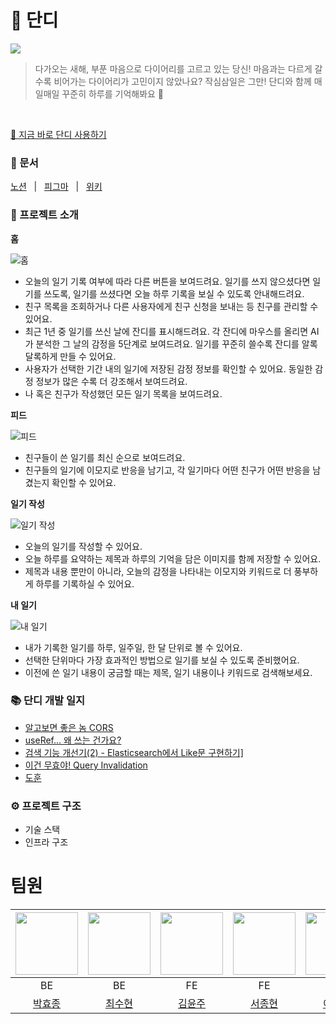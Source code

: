 <h1>📔 단디</h1>

<img  src="https://cdn.discordapp.com/attachments/1170919342456700992/1176352843448451153/52d1f8d5a948a299.png?ex=656e8ef5&is=655c19f5&hm=7104f6e4ce7497f81ad8b8eb2e27bc1e24d2f743fc61c5068ea74803f911b5e0&"/>

> 다가오는 새해, 부푼 마음으로 다이어리를 고르고 있는 당신! 마음과는 다르게 갈수록 비어가는 다이어리가 고민이지 않았나요?
작심삼일은 그만! 단디와 함께 매일매일 꾸준히 하루를 기억해봐요 🌱

<br/>
<p>
<a href="https://dandi-ary.site">🔗 지금 바로 단디 사용하기</a>
</p>

<h3>📖 문서</h3> 
<p>
  <a href="https://www.notion.so/kimyoonju/fbe671710cd9468587be6232d9697d3c?pvs=4">노션</a>
  &nbsp; | &nbsp; 
  <a href="https://www.figma.com/file/zJVmbuNXUV3cFFIFCqolXY/Dandi_Design?type=design&node-id=0-1&mode=design&t=nfkk1qWdfnKYXdta-0">피그마</a>
  &nbsp; | &nbsp; 
  <a href="https://github.com/boostcampwm2023/web18_Dandi/wiki">위키</a>
</p>

<h3>🚀 프로젝트 소개</h3>

<b>홈</b>

<img src="https://github.com/boostcampwm2023/web18_Dandi/assets/86141652/7f97bc0a-2e12-4708-94c7-5a91d9a5b5bf" alt="홈"/>

<ul>
  <li>오늘의 일기 기록 여부에 따라 다른 버튼을 보여드려요. 일기를 쓰지 않으셨다면 일기를 쓰도록, 일기를 쓰셨다면 오늘 하루 기록을 보실 수 있도록 안내해드려요.</li>
  <li>친구 목록을 조회하거나 다른 사용자에게 친구 신청을 보내는 등 친구를 관리할 수 있어요.</li>
  <li>최근 1년 중 일기를 쓰신 날에 잔디를 표시해드려요. 각 잔디에 마우스를 올리면 AI가 분석한 그 날의 감정을 5단계로 보여드려요. 일기를 꾸준히 쓸수록 잔디를 알록달록하게 만들 수 있어요.</li>
  <li>사용자가 선택한 기간 내의 일기에 저장된 감정 정보를 확인할 수 있어요. 동일한 감정 정보가 많은 수록 더 강조해서 보여드려요.</li>
  <li>나 혹은 친구가 작성했던 모든 일기 목록을 보여드려요.</li>
</ul>

<b>피드</b>

<img src="https://github.com/boostcampwm2023/web18_Dandi/assets/86141652/a7f19b08-c478-48df-b255-36b28d8a3e70" alt="피드"/>

<ul>
  <li>친구들이 쓴 일기를 최신 순으로 보여드려요.</li>
  <li>친구들의 일기에 이모지로 반응을 남기고, 각 일기마다 어떤 친구가 어떤 반응을 남겼는지 확인할 수 있어요.</li>
</ul>

<b>일기 작성</b>

<img src="https://github.com/boostcampwm2023/web18_Dandi/assets/86141652/46df11b3-a9e9-4952-acc3-f4022ad985e2" alt="일기 작성"/>

<ul>
  <li>오늘의 일기를 작성할 수 있어요.</li>
  <li>오늘 하루를 요약하는 제목과 하루의 기억을 담은 이미지를 함께 저장할 수 있어요.</li>
  <li>제목과 내용 뿐만이 아니라, 오늘의 감정을 나타내는 이모지와 키워드로 더 풍부하게 하루를 기록하실 수 있어요.</li>
</ul>

<b>내 일기</b>

<img src="https://github.com/boostcampwm2023/web18_Dandi/assets/86141652/87bcaaf5-625e-45f4-9183-67c7465e1bdb" alt="내 일기"/>

<ul>
  <li>내가 기록한 일기를 하루, 일주일, 한 달 단위로 볼 수 있어요.</li>
  <li>선택한 단위마다 가장 효과적인 방법으로 일기를 보실 수 있도록 준비했어요.</li>
  <li>이전에 쓴 일기 내용이 궁금할 때는 제목, 일기 내용이나 키워드로 검색해보세요.</li>
</ul>

<h3>📚 단디 개발 일지</h3>
<ul>
  <li>
    <a href="https://velog.io/@shunny/Web-%EC%95%8C%EA%B3%A0-%EB%B3%B4%EB%A9%B4-%EC%A2%8B%EC%9D%80-%EB%86%88...-CORS">알고보면 좋은 놈 CORS</a>
  </li>
  <li>
    <a href="https://www.notion.so/useRef-cbd97f16f950490dbd2e0ce28003cabe?pvs=4">useRef... 왜 쓰는 건가요?</a>
  </li>
  <li>
    <a href="https://www.notion.so/kimyoonju/2-Elasticsearch-Like-7bb08e2d93584255a95a9e075afdbfc0?pvs=4">검색 기능 개선기(2) - Elasticsearch에서 Like문 구현하기]</a>
  </li>
  <li>
    <a href="https://surpise.tistory.com/6">이건 무효야! Query Invalidation</a>
  </li>
  <li>
    <a href="">도훈</a>
  </li>
</ul>

<h3>⚙️ 프로젝트 구조</h3>
<ul>
  <li>기술 스택</li>
  <li>인프라 구조</li>
</ul>


# 팀원

| <img src="https://avatars.githubusercontent.com/u/75190035?v=4" height=100 width=100 /> | <img src="https://avatars.githubusercontent.com/u/113580033?v=4" height=100 width=100 /> | <img src="https://avatars.githubusercontent.com/u/97578425?v=4" height=100 width=100 /> | <img src="https://avatars.githubusercontent.com/u/86141652?v=4" height=100 width=100 /> | <img src="https://avatars.githubusercontent.com/u/81965433?v=4" height=100 width=100 /> |
| :-------------------------------------------------------------------------------------: | :--------------------------------------------------------------------------------------: | :-------------------------------------------------------------------------------------: | :-------------------------------------------------------------------------------------: | :-------------------------------------------------------------------------------------: |
|                                           BE                                            |                                            BE                                            |                                           FE                                            |                                           FE                                            |                                           FE                                            |
|                        [박효종](https://github.com/HyoJongPark)                         |                          [최수현](https://github.com/shunny822)                          |                           [김윤주](https://github.com/gimewn)                           |                          [서종현](https://github.com/surpise)                           |                           [이도훈](https://github.com/dohun2)                           |
